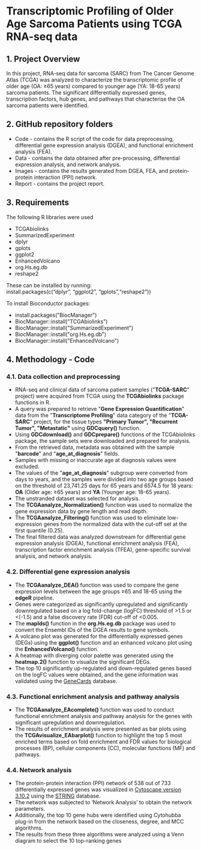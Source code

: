 # **Transcriptomic Profiling of Older Age Sarcoma Patients using TCGA RNA-seq data**

## 1. **Project Overview**

In this project, RNA-seq data for sarcoma (SARC) from The Cancer Genome Atlas (TCGA) was analyzed to characterize the transcriptomic profile of older age (OA: ≥65 years) compared to younger age (YA: 18-65 years) sarcoma patients. The significant differentially expressed genes, transcription factors, hub genes, and pathways that characterise the OA sarcoma patients were identified. 

## 2. **GitHub repository folders**

* Code \- contains the R script of the code for data preprocessing, differential gene expression analysis (DGEA), and functional enrichment analysis (FEA).  
* Data \- contains the data obtained after pre-processing, differential expression analysis, and network analysis.  
* Images \- contains the results generated from DGEA, FEA, and protein-protein interaction (PPI) network.  
* Report \- contains the project report.

## 3. **Requirements**

   The following R libraries were used

* TCGAbiolinks   
* SummarizedExperiment  
* dplyr  
* gplots   
* ggplot2    
* EnhancedVolcano   
* org.Hs.eg.db  
* reshape2  
  
These can be installed by running:  
install.packages(c(“dplyr”, “ggplot2”, “gplots”,“reshape2”))

To install Bioconductor packages:
* install.packages("BiocManager")  
* BiocManager::install("TCGAbiolinks")   
* BiocManager::install("SummarizedExperiment")  
* BiocManager::install("org.Hs.eg.db")  
* BiocManager::install("EnhancedVolcano")

## 4. **Methodology \- Code**

### **4.1.  Data collection and preprocessing** 

* RNA-seq and clinical data of sarcoma patient samples ("**TCGA-SARC**" project) were acquired from TCGA using the **TCGAbiolinks** package functions in R.   
* A query was prepared to retrieve "**Gene Expression Quantification**" data from the "**Transcriptome Profiling**" data category of the "**TCGA-SARC**" project, for the tissue types **"Primary Tumor", "Recurrent Tumor", "Metastatic"** using **GDCquery()** function. 
* Using **GDCdownload()** and **GDCprepare()** functions of the TCGAbiolinks package, the sample sets were downloaded and prepared for analysis.  
* From the retrieved data, metadata was obtained with the sample "**barcode**" and "**age\_at\_diagnosis**" fields.  
* Samples with missing or inaccurate age at diagnosis values were excluded.  
* The values of the "**age\_at\_diagnosis**" subgroup were converted from days to years, and the samples were divided into two age groups based on the threshold of 23,741.25 days for 65 years and 6574.5 for 18 years: **OA** (Older age: ≥65 years) and **YA** (Younger age: 18-65 years). 
* The unstranded dataset was selected for analysis.  
* The **TCGAanalyze\_Normalization()** function was used to normalize the gene expression data by gene length and read depth.  
* The **TCGAanalyze\_Filtering()** function was used to eliminate low-expression genes from the normalized data with the cut-off set at the first quantile (0.25).  
* The final filtered data was analyzed downstream for differential gene expression analysis (DGEA), functional enrichment analysis (FEA), transcription factor enrichment analysis (TFEA), gene-specific survival analysis, and network analysis.
  
### **4.2.  Differential gene expression analysis** 

* The **TCGAanalyze\_DEA()** function was used to compare the gene expression levels between the age groups ≥65 and 18-65 using the **edgeR** pipeline.   
* Genes were categorized as significantly upregulated and significantly downregulated based on a log fold-change (logFC) threshold of \>1.5 or \<(-1.5) and a false discovery rate (FDR) cut-off of \<0.005.
* The **mapIds()** function in the **org.Hs.eg.db** package was used to convert the Ensembl IDs of the DGEA results to gene symbols.    
* A volcano plot was generated for the differentially expressed genes (DEGs) using the **ggplot()** function and an enhanced volcano plot using the **EnhancedVolcano()** function.   
* A heatmap with diverging color palette was generated using the **heatmap.2()** function to visualize the significant DEGs. 
* The top 10 significantly up-regulated and down-regulated genes based on the logFC values were obtained, and the gene information was validated using the [GeneCards](https://www.genecards.org/) database.

### **4.3.  Functional enrichment analysis and pathway analysis**

* The **TCGAanalyze\_EAcomplete()** function was used to conduct functional enrichment analysis and pathway analysis for the genes with significant upregulation and downregulation.  
* The results of enrichment analysis were presented as bar plots using the **TCGAvisualize\_EAbarplot()** function to highlight the top 5 most enriched terms based on fold enrichment and FDR values for biological processes (BP), cellular components (CC), molecular functions (MF) and pathways.  

### **4.4. Network analysis**

* The protein-protein interaction (PPI) network of 538 out of 733 differentially expressed genes was visualized in [Cytoscape version 3.10.2](https://cytoscape.org/download.html) using the [STRING](https://string-db.org/) database.
* The network was subjected to ‘Network Analysis’ to obtain the network parameters.
* Additionally, the top 10 gene hubs were identified using Cytohubba plug-in from the network based on the closeness, degree, and MCC algorithms.
* The results from these three algorithms were analyzed using a Venn diagram to select the 10 top-ranking genes
